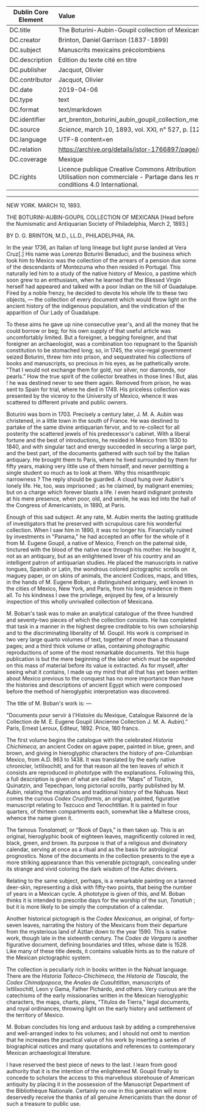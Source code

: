 | Dublin Core Element | Value |
| ------------------- |:---- |
| DC.title | The Boturini-Aubin-Goupil collection of Mexicana |
| DC.creator | Brinton, Daniel Garrison (1837-1899) |
| DC.subject | Manuscrits mexicains précolombiens |
| DC.description | Edition du texte cité en titre |
| DC.publisher | Jacquot, Olivier |
| DC.contributor | Jacquot, Olivier |
| DC.date | 2019-04-06 |
| DC.type | text |
| DC.format | text/markdown |
| DC.identifier | art_brenton_boturini_aubin_goupil_collection_mexicana.md |
| DC.source | <em>Science</em>, march 10, 1893, vol. XXI, n° 527, p. [127]-128.
| DC.language | UTF-8 content=en |
| DC.relation | https://archive.org/details/jstor-1766897/page/n1 |
| DC.coverage | Mexique |
| DC.rights |  Licence publique Creative Commons Attribution - Utilisation non commerciale - Partage dans les mêmes conditions 4.0 International. |

***

NEW YORK. MARCH 10, 1893. 

THE BOTURINI-AUBIN-GOUPIL COLLECTION OF MEXICANA [Head before the Numismatic and Antiquarian Society of Philadelphia, March 2, 1893.]

BY D. G. BRINTON, M.D., LL.D., PHILADELPHIA, PA. 

In the year 1736, an Italian of long lineage but light purse landed at Vera Cruz[.] His name was Lorenzo Boturini Benaduci, and the business which took him to Mexico was the collection of the arrears of a pension due some of the descendants of Montezuma who then resided in Portugal. This naturally led him to a study of the native history of Mexico, a pastime which soon grew to an enthusiasm, when he learned that the Blessed Virgin herself had appeared and talked with a poor Indian on the hill of Guadalupe. Fired by a noble frenzy, he decided to devote his whole life to these two objects, — the collection of every document which would throw light on the ancient history of the indigenous population, and the vindication of the apparition of Our Lady of Guadalupe.

To these aims he gave up nine consecutive year's, and all the money that he could borrow or beg; for his own supply of that useful article was uncomfortably limited. But a foreigner, a begging foreigner, and that foreigner an archaeologist, was a combination too repugnant to the Spanish constitution to be stomached long; so, in 1745, the vice-regal government seized Boturini, threw him into prison, and sequestrated his collections of books and manuscripts, so precious in his eyes, as he pathetically wrote. "That I would not exchange them for gold, nor silver, nor diamonds, nor pearls." How the true spirit of the collector breathes in those lines ! But, alas ! he was destined never to see them again. Removed from prison, he was sent to Spain for trial, where he died in 1749. His priceless collection was presented by the viceroy to the University of Mexico, whence it was scattered to different private and public owners. 

Boturini was born in 1703. Precisely a century later, J. M. A. Aubin was christened, in a little town in the south of France. 
He was destined to partake of the same divine antiquarian fervor, and to re-collect for all posterity the scattered jewels of his predecessor's cabinet. With a liberal fortune and the best of introductions, he resided in Mexico from 1830 to 1840, and with singular tact and energy succeeded in securing a large part, and the best part, of the documents gathered with such toil by the Italian antiquary. He brought them to Paris, where he lived surrounded by them for fifty years, making very little use of them himself, and never permitting a single student so much as to look at them. Why this misanthropic narrowness ? The reply 
should be guarded. A cloud hung over Aubin's lonely life. He, too, was imprisoned ; as he claimed, by malignant enemies; but 
on a charge which forever blasts a life. I even heard indignant protests at his mere presence, when poor, old, and senile, he 
was led into the hall of the Congress of Americanists, in 1890, at Paris. 

Enough of this sad subject. At any rate, M. Aubin merits the lasting gratitude of investigators that he preserved with scrupulous care his wonderful collection. When I saw him in 1890, it was no longer his. Financially ruined by investments in "Panama," he had accepted an offer for the whole of it from M. Eugene Goupil, a native of Mexico, French on the paternal side, 
tinctured with the blood of the native race through his mother. He bought it, not as an antiquary, but as an enlightened lover of his country and an intelligent patron of antiquarian studies. He placed the manuscripts in native tongues, Spanish or Latin, the wondrous colored pictographic scrolls on maguey paper, or on skins of animals, the ancient Codices, maps, and titles, in the hands of M. Eugene Boban, a distinguished antiquary, well known in the cities of Mexico, New York, and Paris, from his long residence in them all. To his kindness I owe the privilege, enjoyed by few, of a leisurely inspection of this wholly unrivalled collection of Mexicana. 

M. Boban's task was to make an analytical catalogue of the three hundred and seventy-two pieces of which the collection consists. He has completed that task in a manner in the highest degree creditable to his own scholarship and to the discriminating liberality of M. Goupil. His work is comprised in two very large quarto volumes of text, together of more than a thousand pages; and a third thick volume or atlas, containing photographic reproductions of some of the most remarkable documents. Yet this huge publication is but the mere beginning of the labor which must be expended on this mass of material before its value is extracted. As for myself, after seeing what it contains, I made up my mind that all that has yet been written about Mexico previous to the conquest has no more importance than have the histories and descriptions of ancient Egypt which were composed before the method of hieroglyphic interpretation was discovered. 

The title of M. Boban's work is: — 

"Documents pour servir à l'Histoire du Mexique, Catalogue Raisonné de la Collection de M. E. Eugene Goupil (Ancienne Collection J. M. A. Aubin)." Paris, Ernest Leroux, Editeur, 1892. Price, 180 francs. 

The first volume begins the catalogue with the celebrated <em>Historia Chichimeca</em>, an ancient Codex on agave paper, painted in blue, green, and brown, and giving in hieroglyphic characters the history of pre-Columbian Mexico, from A.D. 963 to 1438. It was translated by the early native chronicler, Ixtlilxochitl, and for that reason all the ten leaves of which it consists are reproduced in phototype with the explanations. Following this, a full description is given of what are called the "Maps" of Tlotzin, Quinatzin, and Tepechpan, long pictorial scrolls, partly published by M. Aubin, relating the migrations and traditional history of the Nahuas. Next comes the curious <em>Codex Cruciformis</em>, an original, painted, figurative manuscript relating to Tezcuco and Tenochtitlan. It is painted in four quarters, of thirteen compartments each, somewhat like a Maltese cross, whence the name given it. 

The famous <em>Tonalamatl</em>, or "Book of Days," is then taken up. This is an original, hieroglyphic book of eighteen leaves, magnificently colored in red, black, green, and brown. Its purpose is that of a religious and divinatory calendar, serving at once as a ritual and as the basis for astrological prognostics. None of the documents in the collection presents to the eye a more striking appearance than this venerable pictograph, concealing under its strange and vivid coloring the dark wisdom of the Aztec diviners. 

Relating to the same subject, perhaps, is a remarkable painting on a tanned deer-skin, representing a disk with fifty-two points, that being the number of years in a Mexican cycle. A phototype is given of this, and M. Boban thinks it is intended to prescribe days for the worship of the sun, <em>Tonatiuh</em> ; but it is more likely to be simply the computation of a calendar. 

Another historical pictograph is the <em>Codex Mexicanus</em>, an original, of forty-seven leaves, narrating the history of the Mexicans from their departure from the mysterious land of Aztlan down to the year 1590. This is native work, though late in the 
sixteenth century. The <em>Codex de Vergara</em> is another figurative document, defining boundaries and titles, whose date is 1528. Like many of these title deeds, it contains valuable hints as to the nature of the Mexican pictographic system. 

The collection is peculiarly rich in books written in the Nahuat language. There are the <em>Historia Tolteco-Chichimeca</em>, the <em>Historia de Tlascala</em>, the <em>Codex Chimalpopoca</em>, the <em>Anales de Cuauhtitlan</em>, manuscripts of Ixtlilxochitl, Leon y Gama, Father Pichardo, and others. Very curious are the catechisms of the early missionaries written in the Mexican hieroglyphic characters, the maps, charts, plans, "Titulos de Tierra," legal documents, and royal ordinances, throwing light on the early history and settlement of the territory of Mexico. 

M. Boban concludes his long and arduous task by adding a comprehensive and well-arranged index to his volumes; and I should not omit to mention that he increases the practical value of his work by inserting a series of biographical notices and many 
quotations and references to contemporary Mexican archaeological literature. 

I have reserved the best piece of news to the last. I learn from good authority that it is the intention of the enlightened 
M. Goupil finally to concede to scholars the access to this marvellous storehouse of American antiquity by placing it in the possession of the Manuscript Department of the Bibliothèque Nationale. Certainly no one in this generation will more deservedly receive the thanks of all genuine Americanists than the donor of such a treasure to public use.